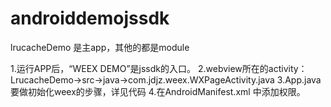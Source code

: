 # androiddemojssdk
lrucacheDemo 是主app，其他的都是module

1.运行APP后，“WEEX DEMO”是jssdk的入口。
2.webview所在的activity：LrucacheDemo->src->java->com.jdjz.weex.WXPageActivity.java
3.App.java要做初始化weex的步骤，详见代码
4.在AndroidManifest.xml 中添加权限。

